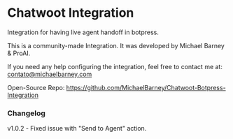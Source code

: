 # Chatwoot Integration
Integration for having live agent handoff in botpress.

This is a community-made Integration. It was developed by Michael Barney & ProAI.

If you need any help configuring the integration, feel free to contact me at: contato@michaelbarney.com

Open-Source Repo:
https://github.com/MichaelBarney/Chatwoot-Botpress-Integration

### Changelog
v1.0.2 - Fixed issue with "Send to Agent" action.